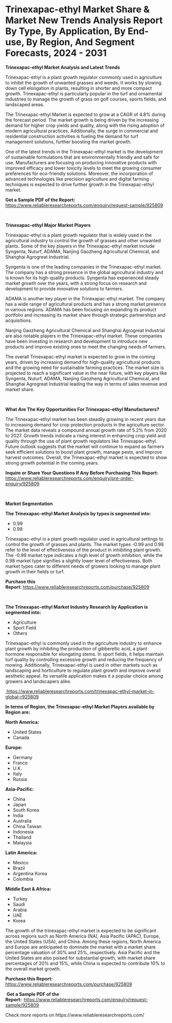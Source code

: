 <p><h1>Trinexapac-ethyl Market Share & Market New Trends Analysis Report By Type, By Application, By End-use, By Region, And Segment Forecasts, 2024 - 2031</h1></p><p><strong>Trinexapac-ethyl Market Analysis and Latest Trends</strong></p>
<p><p>Trinexapac-ethyl is a plant growth regulator commonly used in agriculture to inhibit the growth of unwanted grasses and weeds. It works by slowing down cell elongation in plants, resulting in shorter and more compact growth. Trinexapac-ethyl is particularly popular in the turf and ornamental industries to manage the growth of grass on golf courses, sports fields, and landscaped areas.</p><p>The Trinexapac-ethyl Market is expected to grow at a CAGR of 4.8% during the forecast period. The market growth is being driven by the increasing demand for higher crop yields and quality, along with the rising adoption of modern agricultural practices. Additionally, the surge in commercial and residential construction activities is fueling the demand for turf management solutions, further boosting the market growth.</p><p>One of the latest trends in the Trinexapac-ethyl market is the development of sustainable formulations that are environmentally friendly and safe for use. Manufacturers are focusing on producing innovative products with improved efficacy and lower toxicity levels to meet the growing consumer preferences for eco-friendly solutions. Moreover, the incorporation of advanced technologies like precision agriculture and digital farming techniques is expected to drive further growth in the Trinexapac-ethyl market.</p></p>
<p><strong>Get a Sample PDF of the Report:&nbsp;</strong> <a href="https://www.reliableresearchreports.com/enquiry/request-sample/925809">https://www.reliableresearchreports.com/enquiry/request-sample/925809</a></p>
<p>&nbsp;</p>
<p><strong>Trinexapac-ethyl Major Market Players</strong></p>
<p><p>Trinexapac-ethyl is a plant growth regulator that is widely used in the agricultural industry to control the growth of grasses and other unwanted plants. Some of the key players in the Trinexapac-ethyl market include Syngenta, Nuturf, ADAMA, Nanjing Gaozheng Agricultural Chemical, and Shanghai Agrogreat Industrial.</p><p>Syngenta is one of the leading companies in the Trinexapac-ethyl market. The company has a strong presence in the global agricultural industry and is known for its high-quality products. Syngenta has experienced steady market growth over the years, with a strong focus on research and development to provide innovative solutions to farmers.</p><p>ADAMA is another key player in the Trinexapac-ethyl market. The company has a wide range of agricultural products and has a strong market presence in various regions. ADAMA has been focusing on expanding its product portfolio and increasing its market share through strategic partnerships and acquisitions.</p><p>Nanjing Gaozheng Agricultural Chemical and Shanghai Agrogreat Industrial are also notable players in the Trinexapac-ethyl market. These companies have been investing in research and development to introduce new products and improve existing ones to meet the changing needs of farmers.</p><p>The overall Trinexapac-ethyl market is expected to grow in the coming years, driven by increasing demand for high-quality agricultural products and the growing need for sustainable farming practices. The market size is projected to reach a significant value in the near future, with key players like Syngenta, Nuturf, ADAMA, Nanjing Gaozheng Agricultural Chemical, and Shanghai Agrogreat Industrial leading the way in terms of sales revenue and market share.</p></p>
<p>&nbsp;</p>
<p><strong>What Are The Key Opportunities For Trinexapac-ethyl Manufacturers?</strong></p>
<p><p>The Trinexapac-ethyl market has been steadily growing in recent years due to increasing demand for crop protection products in the agriculture sector. The market data reveals a compound annual growth rate of 5.2% from 2020 to 2027. Growth trends indicate a rising interest in enhancing crop yield and quality through the use of plant growth regulators like Trinexapac-ethyl. Future outlook suggests that the market will continue to expand as farmers seek efficient solutions to boost plant growth, manage pests, and improve harvest outcomes. Overall, the Trinexapac-ethyl market is expected to show strong growth potential in the coming years.</p></p>
<p><strong>Inquire or Share Your Questions If Any Before Purchasing This Report:</strong> <a href="https://www.reliableresearchreports.com/enquiry/pre-order-enquiry/925809">https://www.reliableresearchreports.com/enquiry/pre-order-enquiry/925809</a></p>
<p>&nbsp;</p>
<p><strong>Market Segmentation</strong></p>
<p><strong>The Trinexapac-ethyl Market Analysis by types is segmented into:</strong></p>
<p><ul><li>0.99</li><li>0.98</li></ul></p>
<p><p>Trinexapac-ethyl is a plant growth regulator used in agricultural settings to control the growth of grasses and plants. The market types -0.99 and 0.98 refer to the level of effectiveness of the product in inhibiting plant growth. The -0.99 market type indicates a high level of growth inhibition, while the 0.98 market type signifies a slightly lower level of effectiveness. Both market types cater to different needs of growers looking to manage plant growth in their fields or turf.</p></p>
<p><strong>Purchase this Report:&nbsp;</strong><a href="https://www.reliableresearchreports.com/purchase/925809">https://www.reliableresearchreports.com/purchase/925809</a></p>
<p>&nbsp;</p>
<p><strong>The Trinexapac-ethyl Market Industry Research by Application is segmented into:</strong></p>
<p><ul><li>Agriculture</li><li>Sport Field</li><li>Others</li></ul></p>
<p><p>Trinexapac-ethyl is commonly used in the agriculture industry to enhance plant growth by inhibiting the production of gibberellic acid, a plant hormone responsible for elongating stems. In sport fields, it helps maintain turf quality by controlling excessive growth and reducing the frequency of mowing. Additionally, Trinexapac-ethyl is used in other markets such as landscaping and horticulture to regulate plant growth and improve overall aesthetic appeal. Its versatile application makes it a popular choice among growers and landscapers alike.</p></p>
<p><a href="https://www.reliableresearchreports.com/trinexapac-ethyl-market-in-global-r925809">&nbsp;https://www.reliableresearchreports.com/trinexapac-ethyl-market-in-global-r925809</a></p>
<p><strong>In terms of Region, the Trinexapac-ethyl Market Players available by Region are:</strong></p>
<p>
    <p> <strong> North America: </strong>
        <ul>
            <li>United States</li>
            <li>Canada</li>
        </ul>
        </p> 
    <p> <strong> Europe: </strong>
        <ul>
            <li>Germany</li>
            <li>France</li>
            <li>U.K.</li>
            <li>Italy</li>
            <li>Russia</li>
        </ul>
        </p> 
    <p> <strong> Asia-Pacific: </strong>
        <ul>
            <li>China</li>
            <li>Japan</li>
            <li>South Korea</li>
            <li>India</li>
            <li>Australia</li>
            <li>China Taiwan</li>
            <li>Indonesia</li>
            <li>Thailand</li>
            <li>Malaysia</li>
        </ul>
        </p> 
    <p> <strong> Latin America: </strong>
        <ul>
            <li>Mexico</li>
            <li>Brazil</li>
            <li>Argentina Korea</li>
            <li>Colombia</li>
        </ul>
        </p> 
    <p> <strong> Middle East & Africa: </strong>
        <ul>
            <li>Turkey</li>
            <li>Saudi</li>
            <li>Arabia</li>
            <li>UAE</li>
            <li>Korea</li>
        </ul>
    </p>
    </p>
<p><p>The growth of the trinexapac-ethyl market is expected to be significant across regions such as North America (NA), Asia Pacific (APAC), Europe, the United States (USA), and China. Among these regions, North America and Europe are anticipated to dominate the market with a market share percentage valuation of 30% and 25%, respectively. Asia Pacific and the United States are also poised for substantial growth, with market share percentages of 20% and 15%, while China is expected to contribute 10% to the overall market growth.</p></p>
<p><strong>Purchase this Report: </strong><a href="https://www.reliableresearchreports.com/purchase/925809">https://www.reliableresearchreports.com/purchase/925809</a></p>
<p>&nbsp;<strong>Get a Sample PDF of the Report:&nbsp;&nbsp;</strong><a href="https://www.reliableresearchreports.com/enquiry/request-sample/925809">https://www.reliableresearchreports.com/enquiry/request-sample/925809</a></p>
<p><strong></strong></p>
<p>Check more reports on https://www.reliableresearchreports.com/</p>